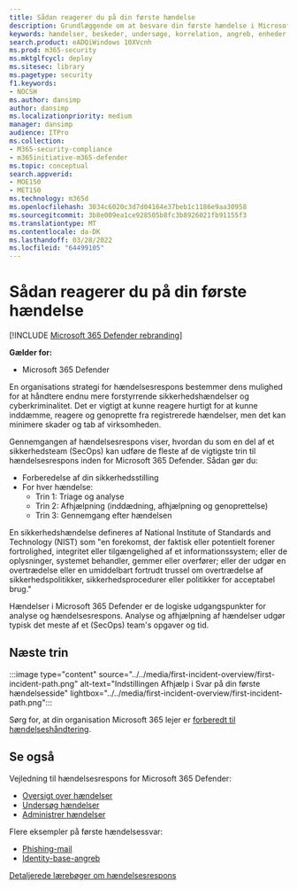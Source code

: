 ```yaml
---
title: Sådan reagerer du på din første hændelse
description: Grundlæggende om at besvare din første hændelse i Microsoft 365 Defender.
keywords: hændelser, beskeder, undersøge, korrelation, angreb, enheder, brugere, identiteter, identitet, postkasse, mail, 365, microsoft, m365, hændelsesrespons, cyberangreb, selvstudie, sætte gang i, sætte gang, onboard, hændelsesresponser
search.product: eADQiWindows 10XVcnh
ms.prod: m365-security
ms.mktglfcycl: deploy
ms.sitesec: library
ms.pagetype: security
f1.keywords:
- NOCSH
ms.author: dansimp
author: dansimp
ms.localizationpriority: medium
manager: dansimp
audience: ITPro
ms.collection:
- M365-security-compliance
- m365initiative-m365-defender
ms.topic: conceptual
search.appverid:
- MOE150
- MET150
ms.technology: m365d
ms.openlocfilehash: 3034c6020c3d7d04164e37beb1c1186e9aa30958
ms.sourcegitcommit: 3b8e009ea1ce928505b8fc3b8926021fb91155f3
ms.translationtype: MT
ms.contentlocale: da-DK
ms.lasthandoff: 03/28/2022
ms.locfileid: "64499105"
---
```

# <a name="responding-to-your-first-incident"></a>Sådan reagerer du på din første hændelse

[!INCLUDE [Microsoft 365 Defender rebranding](../includes/microsoft-defender.md)]

**Gælder for:**
- Microsoft 365 Defender

En organisations strategi for hændelsesrespons bestemmer dens mulighed for at håndtere endnu mere forstyrrende sikkerhedshændelser og cyberkriminalitet. Det er vigtigt at kunne reagere hurtigt for at kunne inddæmme, reagere og genoprette fra registrerede hændelser, men det kan minimere skader og tab af virksomheden.

Gennemgangen af hændelsesrespons viser, hvordan du som en del af et sikkerhedsteam (SecOps) kan udføre de fleste af de vigtigste trin til hændelsesrespons inden for Microsoft 365 Defender. Sådan gør du:

- Forberedelse af din sikkerhedsstilling
- For hver hændelse:
  - Trin 1: Triage og analyse
  - Trin 2: Afhjælpning (inddædning, afhjælpning og genoprettelse)
  - Trin 3: Gennemgang efter hændelsen

En sikkerhedshændelse defineres af National Institute of Standards and Technology (NIST) som "en forekomst, der faktisk eller potentielt forener fortrolighed, integritet eller tilgængelighed af et informationssystem; eller de oplysninger, systemet behandler, gemmer eller overfører; eller der udgør en overtrædelse eller en umiddelbart fortrudt trussel om overtrædelse af sikkerhedspolitikker, sikkerhedsprocedurer eller politikker for acceptabel brug."

Hændelser i Microsoft 365 Defender er de logiske udgangspunkter for analyse og hændelsesrespons. Analyse og afhjælpning af hændelser udgør typisk det meste af et (SecOps) team's opgaver og tid.

## <a name="next-step"></a>Næste trin

:::image type="content" source="../../media/first-incident-overview/first-incident-path.png" alt-text="Indstillingen Afhjælp i Svar på din første hændelsesside" lightbox="../../media/first-incident-overview/first-incident-path.png":::

Sørg for, at din organisation Microsoft 365 lejer er [forberedt til hændelseshåndtering](first-incident-prepare.md).

## <a name="see-also"></a>Se også

Vejledning til hændelsesrespons for Microsoft 365 Defender:

- [Oversigt over hændelser](incidents-overview.md)
- [Undersøg hændelser](investigate-incidents.md)
- [Administrer hændelser](manage-incidents.md)

Flere eksempler på første hændelsessvar:

- [Phishing-mail](first-incident-path-phishing.md)
- [Identity-base-angreb](first-incident-path-identity.md)

[Detaljerede lærebøger om hændelsesrespons](/security/compass/incident-response-playbooks)


